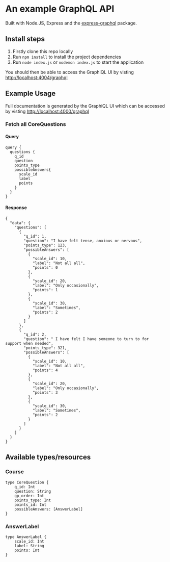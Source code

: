 # An example GraphQL API
Built with Node.JS, Express and the [express-graphql](https://github.com/graphql/express-graphql) package.
## Install steps
1) Firstly clone this repo locally
2) Run `npm install` to install the project dependencies
3) Run `node index.js` or `nodemon index.js` to start the application

You should then be able to access the GraphiQL UI by visting [http://localhost:4004/graphql](http://localhost:4004/graphql)

## Example Usage

Full documentation is generated by the GraphiQL UI which can be accessed by visting [http://localhost:4000/graphql](http://localhost:4004/graphql)


<!--
### Fetch a single course by ID
#### Query
```
query {
  course(id: 1) {
    title
    trainer {
      name
    }
    url
  }
}
```

#### Response
```
{
  "data": {
    "course": {
      "title": "Full Stack Track",
      "trainer": [
        {
          "name": "Ashley Coles"
        },
        {
          "name": "Mike Oram"
        }
      ],
      "url": "https://mayden.academy/full-stack-track/"
    }
  }
}
```
-->

### Fetch all CoreQuestions
#### Query
```
query {
  questions {
    q_id
    question
    points_type
    possibleAnswers{
      scale_id
      label
      points
    }
  }
}

```

#### Response
```
{
  "data": {
    "questions": [
      {
        "q_id": 1,
        "question": "I have felt tense, anxious or nervous",
        "points_type": 123,
        "possibleAnswers": [
          {
            "scale_id": 10,
            "label": "Not all all",
            "points": 0
          },
          {
            "scale_id": 20,
            "label": "Only occasionally",
            "points": 1
          },
          {
            "scale_id": 30,
            "label": "Sometimes",
            "points": 2
          }
        ]
      },
      {
        "q_id": 2,
        "question": " I have felt I have someone to turn to for support when needed",
        "points_type": 321,
        "possibleAnswers": [
          {
            "scale_id": 10,
            "label": "Not all all",
            "points": 4
          },
          {
            "scale_id": 20,
            "label": "Only occasionally",
            "points": 3
          },
          {
            "scale_id": 30,
            "label": "Sometimes",
            "points": 2
          }
        ]
      }
    ]
  }
}
```

<!--
### Fetch a list of courses by topic - N/A
#### Query
```
query {
  courses(topic: "Full Stack") {
    title
    trainer {
      name
    }
    url
  }
}
```

#### Response
```
{
  "data": {
    "courses": [
      {
        "title": "Full Stack Track",
        "trainer": [
          {
            "name": "Ashley Coles"
          },
          {
            "name": "Mike Oram"
          }
        ],
        "url": "https://mayden.academy/full-stack-track/"
      }
    ]
  }
}
```

### Update course topic by ID - N/A
#### Query
```
mutation {
  updateCourseTopic(id: 1, topic: "cheese!") {
    title
    topic
    url
  }
}
```

#### Response 
```
{
  "data": {
    "updateCourseTopic": {
      "title": "Full Stack Track",
      "topic": "cheese!",
      "url": "https://mayden.academy/full-stack-track/"
    }
  }
}
```
-->

## Available types/resources

### Course
```
type CoreQuestion {
    q_id: Int
    question: String
    gp_order: Int
    points_type: Int
    points_id: Int
    possibleAnswers: [AnswerLabel]
}
```


### AnswerLabel
```
type AnswerLabel {
    scale_id: Int
    label: String
    points: Int
}
```
